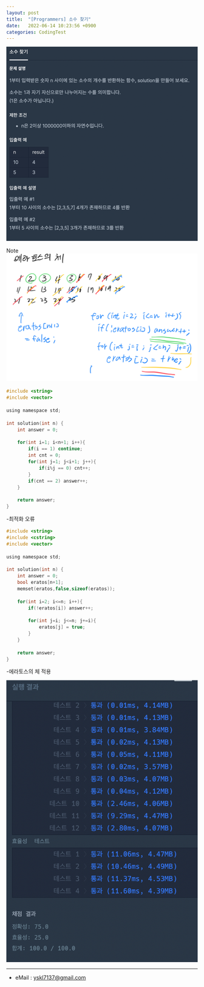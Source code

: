 ```yaml
---
layout: post
title:  "[Programmers] 소수 찾기"
date:   2022-06-14 10:23:56 +0900
categories: CodingTest
---
```


![Scr2](/img/220613/220613_4Scr2.png)

Note <br>
![noteImg](/img/220613/220613_4.PNG)

~~~ c
#include <string>
#include <vector>

using namespace std;

int solution(int n) {
    int answer = 0;
    
    for(int i=1; i<n+1; i++){
        if(i == 1) continue;
        int cnt = 0;
        for(int j=1; j<i+1; j++){
            if(i%j == 0) cnt++;
        }
        if(cnt == 2) answer++;
    }
    
    return answer;
}
~~~
-최적화 오류
~~~ c
#include <string>
#include <cstring>
#include <vector>

using namespace std;

int solution(int n) {
    int answer = 0;
    bool eratos[n+1];
    memset(eratos,false,sizeof(eratos));
    
    for(int i=2; i<=n; i++){
        if(!eratos[i]) answer++;
        
        for(int j=i; j<=n; j+=i){
            eratos[j] = true;
        }
    }
    
    return answer;
}
~~~
-에라토스의 체 적용

![Scr1](/img/220613/220613_4Scr1.png)

***
* eMail : <yskl7137@gmail.com>
